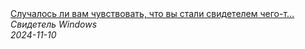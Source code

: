 <!--2024-11-10 11:15:06-->
<div class="yb">
  <a class="nodecor" href="/index.html?tajny/sluchalos_li_vam_chuvstvovat_chto_vy_stali_svidetelem_chego-to_strannogo">
    <img class="preview" data-videoid="Xbi-UmodzuM" src="https://i1.ytimg.com/vi/Xbi-UmodzuM/hqdefault.jpg" align="middle" alt="">
  </a>
  <div class="inlbl text">
    <a class="nodecor" href="/index.html?tajny/sluchalos_li_vam_chuvstvovat_chto_vy_stali_svidetelem_chego-to_strannogo">Случалось ли вам чувствовать, что вы стали свидетелем чего-т...</a><br>
    <i class="smaller2">Свидетель Windows</i><br>
    <i class="smaller3">2024-11-10</i>
  </div>
</div>
